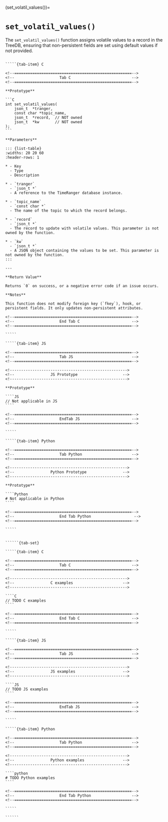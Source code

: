 <!-- ============================================================== -->
(set_volatil_values())=
# `set_volatil_values()`
<!-- ============================================================== -->

The `set_volatil_values()` function assigns volatile values to a record in the TreeDB, ensuring that non-persistent fields are set using default values if not provided.

<!------------------------------------------------------------>
<!--                    Prototypes                          -->
<!------------------------------------------------------------>

``````{tab-set}

`````{tab-item} C

<!--====================================================-->
<!--                    Tab C                           -->
<!--====================================================-->

**Prototype**

```C
int set_volatil_values(
    json_t  *tranger,
    const char *topic_name,
    json_t  *record,  // NOT owned
    json_t  *kw       // NOT owned
);
```

**Parameters**

::: {list-table}
:widths: 20 20 60
:header-rows: 1

* - Key
  - Type
  - Description

* - `tranger`
  - `json_t *`
  - A reference to the TimeRanger database instance.

* - `topic_name`
  - `const char *`
  - The name of the topic to which the record belongs.

* - `record`
  - `json_t *`
  - The record to update with volatile values. This parameter is not owned by the function.

* - `kw`
  - `json_t *`
  - A JSON object containing the values to be set. This parameter is not owned by the function.
:::

---

**Return Value**

Returns `0` on success, or a negative error code if an issue occurs.

**Notes**

This function does not modify foreign key (`fkey`), hook, or persistent fields. It only updates non-persistent attributes.

<!--====================================================-->
<!--                    End Tab C                       -->
<!--====================================================-->

`````

`````{tab-item} JS

<!--====================================================-->
<!--                    Tab JS                          -->
<!--====================================================-->

<!---------------------------------------------------->
<!--                JS Prototype                    -->
<!---------------------------------------------------->

**Prototype**

````JS
// Not applicable in JS
````

<!--====================================================-->
<!--                    EndTab JS                       -->
<!--====================================================-->

`````

`````{tab-item} Python

<!--====================================================-->
<!--                    Tab Python                      -->
<!--====================================================-->

<!---------------------------------------------------->
<!--                Python Prototype                -->
<!---------------------------------------------------->

**Prototype**

````Python
# Not applicable in Python
````

<!--====================================================-->
<!--                    End Tab Python                   -->
<!--====================================================-->

`````

``````

<!------------------------------------------------------------>
<!--                    Examples                            -->
<!------------------------------------------------------------>

```````{dropdown} Examples

``````{tab-set}

`````{tab-item} C

<!--====================================================-->
<!--                    Tab C                           -->
<!--====================================================-->

<!---------------------------------------------------->
<!--                C examples                      -->
<!---------------------------------------------------->

````C
// TODO C examples
````

<!--====================================================-->
<!--                    End Tab C                       -->
<!--====================================================-->

`````

`````{tab-item} JS

<!--====================================================-->
<!--                    Tab JS                          -->
<!--====================================================-->

<!---------------------------------------------------->
<!--                JS examples                     -->
<!---------------------------------------------------->

````JS
// TODO JS examples
````

<!--====================================================-->
<!--                    EndTab JS                       -->
<!--====================================================-->

`````

`````{tab-item} Python

<!--====================================================-->
<!--                    Tab Python                      -->
<!--====================================================-->

<!---------------------------------------------------->
<!--                Python examples                 -->
<!---------------------------------------------------->

````python
# TODO Python examples
````

<!--====================================================-->
<!--                    End Tab Python                  -->
<!--====================================================-->

`````

``````

```````
